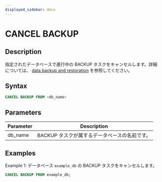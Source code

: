 ```yaml
---
displayed_sidebar: docs
---
```


# CANCEL BACKUP

## Description

指定されたデータベースで進行中の BACKUP タスクをキャンセルします。詳細については、 [data backup and restoration](../../../administration/Backup_and_restore.md) を参照してください。

## Syntax

```SQL
CANCEL BACKUP FROM <db_name>
```

## Parameters

| **Parameter** | **Description**                                       |
| ------------- | ----------------------------------------------------- |
| db_name       | BACKUP タスクが属するデータベースの名前です。 |

## Examples

Example 1: データベース `example_db` の BACKUP タスクをキャンセルします。

```SQL
CANCEL BACKUP FROM example_db;
```
